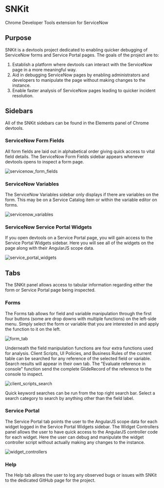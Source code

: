 # SNKit
Chrome Developer Tools extension for ServiceNow

## Purpose
SNKit is a devtools project dedicated to enabling quicker debugging of ServiceNow forms and Service Portal pages. The goals of the project are to:

1. Establish a platform where devtools can interact with the ServiceNow page in a more meaningful way.
2. Aid in debugging ServiceNow pages by enabling administrators and developers to manipulate the page without making changes to the instance.
3. Enable faster analysis of ServiceNow pages leading to quicker incident resolution.

## Sidebars
All of the SNKit sidebars can be found in the Elements panel of Chrome devtools.

### ServiceNow Form Fields
All form fields are laid out in alphabetical order giving quick access to vital field details. The ServiceNow Form Fields sidebar appears whenever devtools opens to inspect a form page.

![servicenow_form_fields](https://user-images.githubusercontent.com/22809154/31272220-edfda80c-aad5-11e7-918f-e947ab54bcb1.jpg)

### ServiceNow Variables
The ServiceNow Variables sidebar only displays if there are variables on the form. This may be on a Service Catalog item or within the variable editor on forms.

![servicenow_variables](https://user-images.githubusercontent.com/22809154/31272319-3f1271be-aad6-11e7-8b77-ff2604899cb9.jpg)

### ServiceNow Service Portal Widgets
If you open devtools on a Service Portal page, you will gain access to the Service Portal Widgets sidebar. Here you will see all of the widgets on the page along with their AngularJS scope data.

![service_portal_widgets](https://user-images.githubusercontent.com/22809154/31272378-6f4add44-aad6-11e7-9d71-699b494e967a.jpg)

## Tabs
The SNKit panel allows access to tabular information regarding either the form or Service Portal page being inspected.

### Forms
The Forms tab allows for field and variable manipulation through the first four buttons (some are drop downs with multiple functions) on the left-side menu. Simply select the form or variable that you are interested in and apply the function to it on the left. 

![form_tab](https://user-images.githubusercontent.com/22809154/31866886-95fb10c8-b7d1-11e7-9c1c-ad1362ea354b.jpg)

Underneath the field manipulation functions are four extra functions used for analysis. Client Scripts, UI Policies, and Business Rules of the current table can be searched for any reference of the selected field or variable. Search results will appear in their own tab. The "Evaluate reference in console" function send the complete GlideRecord of the reference to the console to inspect.

![client_scripts_search](https://user-images.githubusercontent.com/22809154/31866922-e93798d8-b7d1-11e7-8943-4db203cd1b8a.jpg)

Quick keyword searches can be run from the top right search bar. Select a search category to search by anything other than the field label.

### Service Portal
The Service Portal tab points the user to the AngularJS scope data for each widget logged in the Service Portal Widgets sidebar. The Widget Controllers panel allows the user to have quick access to the AngularJS controller code for each widget. Here the user can debug and manipulate the widget controller script without actually making any changes to the instance.

![widget_controllers](https://user-images.githubusercontent.com/22809154/31272812-fac4f912-aad7-11e7-9663-7d4c80409b72.jpg)

### Help
The Help tab allows the user to log any observed bugs or issues with SNKit to the dedicated GitHub page for the project.
